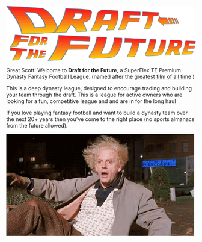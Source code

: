 ![Draft For the Future](/assets/DraftForTheFuture.gif)



Great Scott! Welcome to **Draft for the Future**, a SuperFlex TE Premium Dynasty Fantasy Football League. (named after the [greatest film of all time](https://www.imdb.com/title/tt0088763/) )

This is a deep dynasty league, designed to encourage trading and building your team through the draft. This is a league for active owners who are looking for a fun, competitive league and and are in for the long haul

If you love playing fantasy football and want to build a dynasty team over the next 20+ years then you've come to the right place (no sports almanacs from the future allowed). 

![DocBrown](/assets/docbrown.gif)
